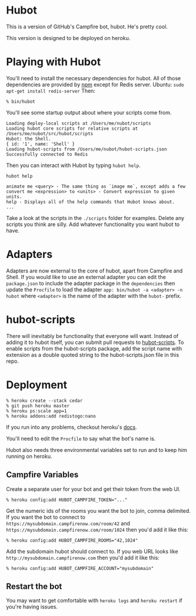 Hubot
=====

This is a version of GitHub's Campfire bot, hubot. He's pretty cool.

This version is designed to be deployed on heroku.

Playing with Hubot
==================

You'll need to install the necessary dependencies for hubot. All of
those dependencies are provided by [npm](http://npmjs.org) except for
Redis server.
Ubuntu: ```sudo apt-get install redis-server```
Then:

    % bin/hubot

You'll see some startup output about where your scripts come from.

    Loading deploy-local scripts at /Users/me/nubot/scripts
    Loading hubot core scripts for relative scripts at /Users/me/nubot/src/hubot/scripts
    Hubot: the Shell.
    { id: '1', name: 'Shell' }
    Loading hubot-scripts from /Users/me/nubot/hubot-scripts.json
    Successfully connected to Redis

Then you can interact with Hubot by typing `hubot help`.

    hubot help

    animate me <query> - The same thing as `image me`, except adds a few
    convert me <expression> to <units> - Convert expression to given units.
    help - Displays all of the help commands that Hubot knows about.
    ...

Take a look at the scripts in the `./scripts` folder for examples.
Delete any scripts you think are silly.  Add whatever functionality you
want hubot to have.

Adapters
========

Adapters are now external to the core of hubot, apart from Campfire and Shell.
If you would like to use an external adapter you can edit the `package.json` to
include the adapter package in the `dependencies` then update the `Procfile` to
load the adapter `app: bin/hubot -a <adapter> -n hubot` where `<adapter>` is
the name of the adapter with the `hubot-` prefix.

hubot-scripts
=============

There will inevitably be functionality that everyone will want. Instead
of adding it to hubot itself, you can submit pull requests to
[hubot-scripts](https://github.com/github/hubot-scripts). To enable
scripts from the hubot-scripts package, add the script name with extension as a
double quoted string to the hubot-scripts.json file in this repo.

Deployment
==========

    % heroku create --stack cedar
    % git push heroku master
    % heroku ps:scale app=1
    % heroku addons:add redistogo:nano

If you run into any problems, checkout heroku's [docs](http://devcenter.heroku.com/articles/node-js).

You'll need to edit the `Procfile` to say what the bot's name is.

Hubot also needs three environmental variables set to run and to keep him
running on heroku.

Campfire Variables
------------------

Create a separate user for your bot and get their token from the web UI.

    % heroku config:add HUBOT_CAMPFIRE_TOKEN="..."

Get the numeric ids of the rooms you want the bot to join, comma
delimited. If you want the bot to connect to `https://mysubdomain.campfirenow.com/room/42`
and `https://mysubdomain.campfirenow.com/room/1024` then you'd add it like this:

    % heroku config:add HUBOT_CAMPFIRE_ROOMS="42,1024"

Add the subdomain hubot should connect to. If you web URL looks like
`http://mysubdomain.campfirenow.com` then you'd add it like this:

    % heroku config:add HUBOT_CAMPFIRE_ACCOUNT="mysubdomain"

Restart the bot
---------------
You may want to get comfortable with `heroku logs` and `heroku restart`
if you're having issues.
